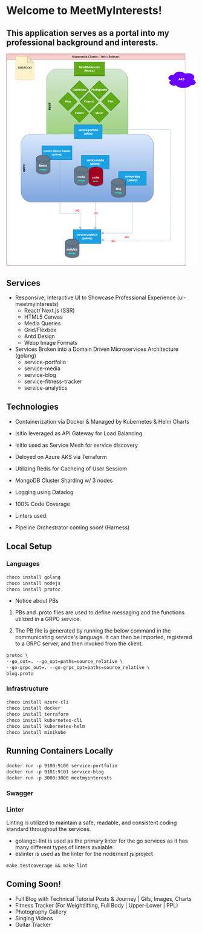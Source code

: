# Welcome to MeetMyInterests!

## This application serves as a portal into my professional background and interests.

![](MeetMyInterests.png)

## Services
- Responsive, Interactive UI to Showcase Professional Experience (ui-meetmyinterests)
    - React/ Next.js (SSR)
    - HTML5 Canvas
    - Media Queries
    - Grid/Flexbox
    - Antd Design
    - Webp Image Formats
- Services Broken into a Domain Driven Microservices Architecture (golang)
    - service-portfolio 
    - service-media
    - service-blog 
    - service-fitness-tracker
    - service-analytics

## Technologies
- Containerization via Docker & Managed by Kubernetes & Helm Charts
- Isitio leveraged as API Gateway for Load Balancing
- Isitio used as Service Mesh for service discovery
- Deloyed on Azure AKS via Terraform
- Utilizing Redis for Cacheing of User Sessiom
- MongoDB Cluster Sharding w/ 3 nodes
- Logging using Datadog
- 100% Code Coverage
- Linters used: 

- Pipeline Orchestrator coming soon! (Harness)

## Local Setup

### Languages
```
choco install golang
choco install nodejs
choco install protoc

```

* Notice about PBs
1. PBs and .proto files are used to define messaging and the functions utilized in a GRPC service. 

2. The PB file is generated by running the below command in the communicating service's language. It can then be imported, registered to a GRPC server, and then invoked from the client.

```
protoc \
--go_out=. --go_opt=paths=source_relative \
--go-grpc_out=. --go-grpc_opt=paths=source_relative \
blog.proto
```

### Infrastructure
```
choco install azure-cli
choco install docker
choco install terraform
choco install kubernetes-cli
choco install kubernetes-helm
choco install minikube
```

## Running Containers Locally
```
docker run -p 9100:9100 service-portfolio
docker run -p 9101:9101 service-blog
docker run -p 3000:3000 meetmyinterests
```

### Swagger

### Linter
Linting is utilized to maintain a safe, readable, and consistent coding standard throughout the services.

- golangci-lint is used as the primary linter for the go services as it has many different types of linters avaiable.
- eslinter is used as the linter for the node/next.js project

```
make testcoverage && make lint
```
## Coming Soon!
- Full Blog with Technical Tutorial Posts & Journey | Gifs, Images, Charts
- Fitness Tracker (For Weightlifting, Full Body | Upper-Lower | PPL)
- Photography Gallery
- Singing Videos
- Guitar Tracker